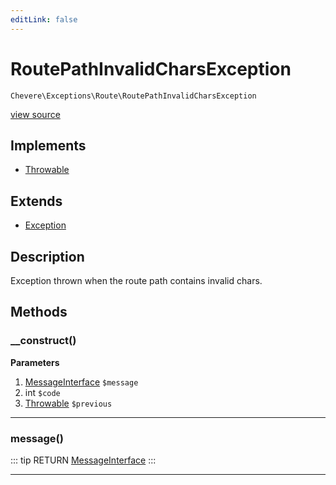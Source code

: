 ```yaml
---
editLink: false
---
```


# RoutePathInvalidCharsException

`Chevere\Exceptions\Route\RoutePathInvalidCharsException`

[view source](https://github.com/chevere/chevere/blob/master/exceptions/Route/RoutePathInvalidCharsException.php)

## Implements

- [Throwable](https://www.php.net/manual/class.throwable)

## Extends

- [Exception](../Core/Exception.md)

## Description

Exception thrown when the route path contains invalid chars.

## Methods

### __construct()

**Parameters**

1. [MessageInterface](../../Interfaces/Message/MessageInterface.md) `$message`
2. int `$code`
3. [Throwable](https://www.php.net/manual/class.throwable) `$previous`

---

### message()

::: tip RETURN
[MessageInterface](../../Interfaces/Message/MessageInterface.md)
:::

---
